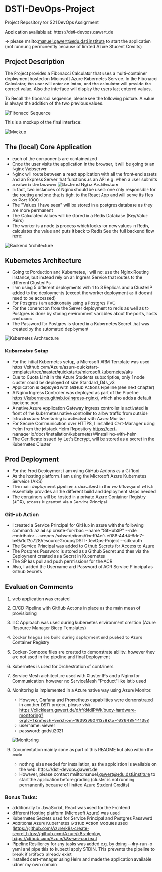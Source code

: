 # DSTI-DevOps-Project
Project Repository for S21 DevOps Assignment

Application available at: https://dsti-devops.gawert.de

-> please mailto:manuel.gawert@edu.dsti.institute to start the application (not runnung permanently because of limited Azure Student Credits)

## Project Description

The Project provides a Fibonacci Calculator that uses a multi-container deployment hosted on Microsoft Azure Kubernetes Service.
In the Fibonacci Calculator, the user will enter an Index, and the calculator will provide the correct value. 
Also the interface will display the users last entered values.

To Recall the fibonacci sequence, please see the following picture. A value is always the addition of the two previous values.

![Fibonacci Sequence](image/fib_sequence.JPG)

This is a mockup of the final interface: 

![Mockup](image/mockup.png)

## The (local) Core Application
- each of the components are containerized
- Once the user visits the application in the browser, it will be going to an Nginx Webserver
- Nginx will route between a react application with all the front-end assets and an Express Server that functions as an API e.g. when a user submits a value in the browser
![Backend Nginx Architecture](image/nginx.png)
- In fact, two instances of Nginx should be used: one only responsible for the routing and one that is tight to the React App and will serve its files on Port 3000
- The "Values I have seen" will be stored in a postgres database as they are more permanent
- The Calculated Values will be stored in a Redis Database (Key/Value Pairs)
- The worker is a node.js process which looks for new values in Redis, calculates the value and puts it back to Redis
See the full backend flow here:

![Backend Architecture](image/backend_architecture.png)

## Kubernetes Architecture
- Going to Porduction and Kubernetes, I will not use the Nginx Routing instance, but instead rely on an Ingress Service that routes to the different ClusterIPs
- I am using 5 different deployments with 1 to 3 Replicas and a ClusterIP added to the deployments (except the worker deployment as it doesnt need to be accessed)
- For Postgres I am additionally using a Postgres PVC
- For the conenction from the Server deployment to redis as well as to Postgres is done by storing environment variables about the ports, hosts and users
- The Password for Postgres is stored in a Kubernetes Secret that was created by the automated deployment

![Kubernetes Architecture](image/kubernetes_architecture1.png)

### Kubernetes Setup
- For the initial Kubernetes setup, a Microsoft ARM Template was used https://github.com/Azure/azure-quickstart-templates/tree/master/quickstarts/microsoft.kubernetes/aks
- Due to Quota Limit in the Azure Students subscription, only 1 node cluster could be deployed of size Standard_D4s_v3
- Application is deployed with GitHub Actions Pipeline (see next chapter)
- A Nginx Ingress Controller was deployed as part of the Pipeline https://kubernetes.github.io/ingress-nginx/, which also adds a default backend pod
- A native Azure Application Gateway ingress controller is activated in front of the kubernetes native controller to allow traffic from outside
- Infrastructure Monitoring is activated with Azure Monitor
- For Secure Communication over HTTPS, I installed Cert-Manager using Helm from the jetstack Helm Repository
	https://cert-manager.io/docs/installation/kubernetes/#installing-with-helm
- The Certificate issued by Let's Encrypt, will be stored as a secret in the Kubernetes Cluster
## Prod Deployment
- For the Prod Deployment I am using GitHub Actions as a CI Tool
- As the hosting platform, I am using the Microsoft Azure Kubernetes Serveice (AKS)
- The main deployment pipeline is described in the workflow.yaml which essentially provides all the different build and deployment steps needed
- The containers will be hosted in a private Azure Container Registry (ACR), access is granted via a Service Principal

### GitHub Action
- I created a Service Principal for GitHub in azure with the following command: 
	az ad sp create-for-rbac --name "GitHubSP" --role contributor --scopes /subscriptions/0bef94e0-e086-44d4-9dc7-be9a1cf2c728/resourceGroups/DSTI-DevOps-Project --sdk-auth
- The Service Principal was added to Github Secrets for Access to Azure
- The Postgres Password is stored as a Github Secret and then via the Deployment created as a Secret in Kubernetes
- The SP has pull and push permissions for the ACR
- Also, I added the Username and Password of ACR Service Principal as Github Secrets

## Evaluation Comments
1. web application was created
2. CI/CD Pipeline with GitHub Actions in place as the main mean of provisioning
3. IaC Approach was used during kubernetes environment creation (Azure Resource Manager Bicep Templates)
4. Docker Images are build during deployment and pushed to Azure Container Registry
5. Docker-Compose files are created to demonstrate ability, however they are not used in the pipeline and final Deployment
6. Kubernetes is used for Orchestration of containers
7. Service Mesh architecture used with Cluster IPs and a Nginx for Communication, however no ServiceMesh "Product" like Istio used
8. Monitoring is implemented in a Azure native way using Azure Monitor. 
	- However, Grafana and Prometheus capabilities were demonstrated in another DSTI project, please visit https://clicklearn.gawert.de/d/rYdddlPWk/buoy-hardware-monitoring?orgId=1&refresh=5m&from=1639399041358&to=1639485441358
	- username: viewer
	- password: godsti2021

	![Monitoring](image/monitoring.png)

9. Documentation mainly done as part of this README but also within the code
	- nothing else needed for installation, as the applciation is available on the web: https://dsti-devops.gawert.de
	- However, please contact mailto:manuel,gawert@edu.dsti.institute to start the application before grading (cluster is not running permanently because of limited Azure Student Credits)

### Bonus Tasks:
- additionally to JavaScript, React was used for the Frontend
- different Hosting platform (Microsoft Azure) was used
- Kubernetes Secrets used for Service Principal and Postgres Password
- Additional Azure Kubernetes GitHub Action Modules used (https://github.com/Azure/k8s-create-secret,https://github.com/Azure/k8s-deploy, https://github.com/Azure/k8s-set-context)
- Pipeline Resiliency for any tasks was added e.g. by doing --dry-run -o yaml and pipe this to kubectl apply STDIN. This prevents the pipeline to break if artifacts already exist
- Installed cert-manager using Helm and made the application available udner my own domain